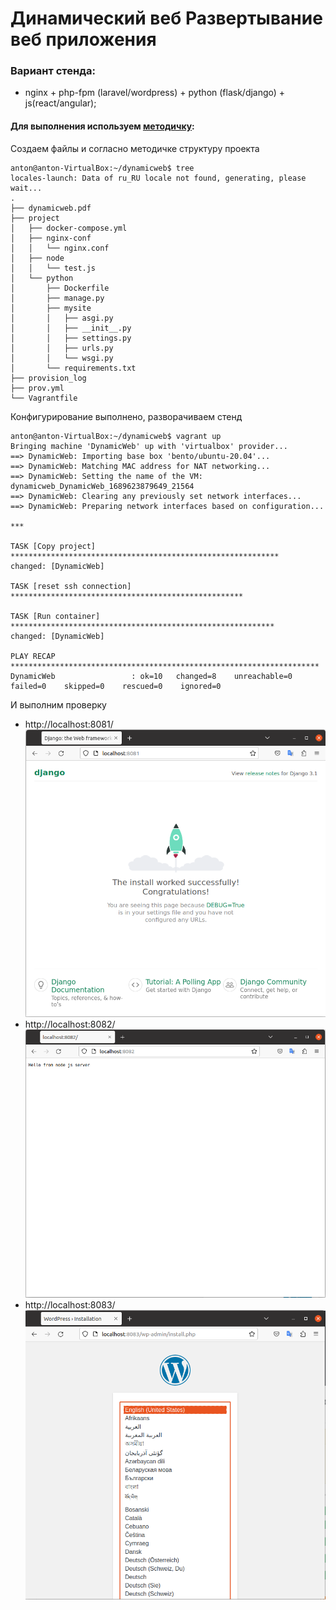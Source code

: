 # Динамический веб Развертывание веб приложения
### Вариант стенда:
- nginx + php-fpm (laravel/wordpress) + python (flask/django) + js(react/angular);

#### Для выполнения используем [методичку](https://github.com/SalnikovAnton/VPN/blob/main/dynamicweb.pdf "методичка"):   
Создаем файлы и согласно методичке структуру проекта
```
anton@anton-VirtualBox:~/dynamicweb$ tree
locales-launch: Data of ru_RU locale not found, generating, please wait...
.
├── dynamicweb.pdf
├── project
│   ├── docker-compose.yml
│   ├── nginx-conf
│   │   └── nginx.conf
│   ├── node
│   │   └── test.js
│   └── python
│       ├── Dockerfile
│       ├── manage.py
│       ├── mysite
│       │   ├── asgi.py
│       │   ├── __init__.py
│       │   ├── settings.py
│       │   ├── urls.py
│       │   └── wsgi.py
│       └── requirements.txt
├── provision_log
├── prov.yml
└── Vagrantfile
```
Конфигурирование выполнено, разворачиваем стенд 
```
anton@anton-VirtualBox:~/dynamicweb$ vagrant up
Bringing machine 'DynamicWeb' up with 'virtualbox' provider...
==> DynamicWeb: Importing base box 'bento/ubuntu-20.04'...
==> DynamicWeb: Matching MAC address for NAT networking...
==> DynamicWeb: Setting the name of the VM: dynamicweb_DynamicWeb_1689623879649_21564
==> DynamicWeb: Clearing any previously set network interfaces...
==> DynamicWeb: Preparing network interfaces based on configuration...

***

TASK [Copy project] ************************************************************
changed: [DynamicWeb]

TASK [reset ssh connection] ****************************************************

TASK [Run container] ***********************************************************
changed: [DynamicWeb]

PLAY RECAP *********************************************************************
DynamicWeb                 : ok=10   changed=8    unreachable=0    failed=0    skipped=0    rescued=0    ignored=0   
```
И выполним проверку
* http://localhost:8081/   
![Image alt](https://github.com/SalnikovAnton/dynamicweb/blob/main/skrin/localhost_8081.png)     
* http://localhost:8082/   
![Image alt](https://github.com/SalnikovAnton/dynamicweb/blob/main/skrin/localhost_8082.png)     
* http://localhost:8083/   
![Image alt](https://github.com/SalnikovAnton/dynamicweb/blob/main/skrin/localhost_8083.png)     
